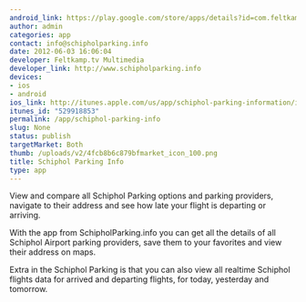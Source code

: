 ```yaml
--- 
android_link: https://play.google.com/store/apps/details?id=com.feltkamptv.schipholparking&lang=en
author: admin
categories: app
contact: info@schipholparking.info
date: 2012-06-03 16:06:04
developer: Feltkamp.tv Multimedia
developer_link: http://www.schipholparking.info
devices: 
- ios
- android
ios_link: http://itunes.apple.com/us/app/schiphol-parking-information/id529918853?l=en&ls=1%26mt=8
itunes_id: "529918853"
permalink: /app/schiphol-parking-info
slug: None
status: publish
targetMarket: Both
thumb: /uploads/v2/4fcb8b6c879bfmarket_icon_100.png
title: Schiphol Parking Info
type: app
---
```



View and compare all Schiphol Parking options and parking providers, navigate to their address and see how late your flight is departing or arriving.  

  

With the app from SchipholParking.info you can get all the details of all Schiphol Airport parking providers, save them to your favorites and view their address on maps.  

  

Extra in the Schiphol Parking is that you can also view all realtime Schiphol flights data for arrived and departing flights, for today, yesterday and tomorrow.
